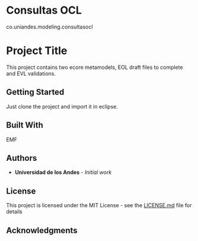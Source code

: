 # Consultas OCL
co.uniandes.modeling.consultasocl
# Project Title

This project contains two ecore metamodels, EOL draft files to complete and EVL validations.

## Getting Started

Just clone the project and import it in eclipse.


## Built With
EMF

## Authors

* **Universidad de los Andes** - *Initial work*

## License

This project is licensed under the MIT License - see the [LICENSE.md](LICENSE.md) file for details

## Acknowledgments

